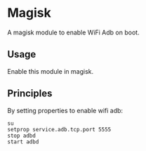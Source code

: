 # Magisk

A magisk module to enable WiFi Adb on boot.

## Usage

Enable this module in magisk.

## Principles

By setting properties to enable wifi adb:

``` shell
su
setprop service.adb.tcp.port 5555
stop adbd
start adbd
```
